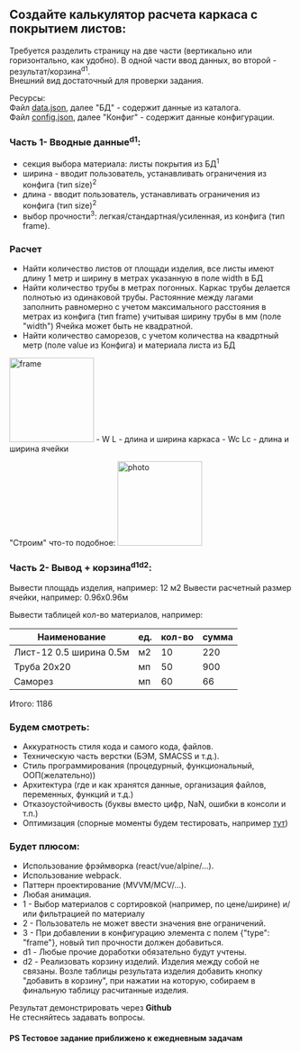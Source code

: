 ## Создайте калькулятор расчета каркаса с покрытием листов:

Требуется разделить страницу на две части (вертикально или горизонтально, как удобно). 
В одной части ввод данных, во второй - результат/корзина<sup>d1</sup>.<br>
Внешний вид достаточный для проверки задания.

Ресурсы:<br>
Файл [data.json](https://github.com/Vistegra/test-calc-js/data/master/data.json), далее "БД" - содержит данные из каталога.<br>
Файл [config.json](https://github.com/Vistegra/test-calc-js/data/master/config.json), далее "Конфиг" - содержит данные конфигурации.

### Часть 1- Вводные данные<sup>d1</sup>:
- секция выбора материала: листы покрытия из БД<sup>1</sup>
- ширина - вводит пользователь, устанавливать ограничения из конфига (тип size)<sup>2</sup>
- длина - вводит пользователь, устанавливать ограничения из конфига (тип size)<sup>2</sup>
- выбор прочности<sup>3</sup>: легкая/стандартная/усиленная, из конфига (тип frame).

### Расчет
- Найти количество листов от площади изделия, все листы имеют длину 1 метр и ширину в метрах указанную в поле width в БД
- Найти количество трубы в метрах погонных. Каркас трубы делается полнотью из одинаковой трубы. 
Растоянние между лагами заполнить равномерно с учетом максимального расстояния в метрах из конфига (тип frame) учитывая ширину трубы в мм (поле "width")
Ячейка может быть не квадратной.
- Найти количество саморезов, с учетом количества на квадртный метр (поле value из Конфига) и материала листа из БД

<img src="https://github.com/Vistegra/test-calc-js/blob/master/frame.jpg" alt="frame" style="height: 150px;"/>
- W L - длина и ширина каркаса
- Wc Lc - длина и ширина ячейки

"Строим" что-то подобное:
<img src="https://github.com/Vistegra/test-calc-js/blob/master/photo.jpg" alt="photo" style="height: 150px;"/>

### Часть 2- Вывод + корзина<sup>d1</sup><sup>d2</sup>:
Вывести площадь изделия, например: 12 м2 
Вывести расчетный размер ячейки, например: 0.96х0.96м

Вывести таблицей кол-во материалов, например:

Наименование| ед.|кол-во|сумма
--- | --- | --- | ---
Лист-12 0.5 ширина 0.5м | м2 | 10 | 220
Труба 20х20 | мп | 50 | 900
Саморез | мп | 60 | 66

Итого: 1186

### Будем смотреть:

- Аккуратность стиля кода и самого кода, файлов.
- Техническую часть верстки (БЭМ, SMACSS и т.д.).
- Стиль программирования (процедурный, функциональный, ООП(желательно))
- Архитектура (где и как хранятся данные, организация файлов, переменных, функций и т.д.)
- Отказоустойчивость (буквы вместо цифр, NaN, ошибки в консоли и т.п.)
- Оптимизация (спорные моменты будем тестировать, например [тут](https://jsben.ch/))

### Будет плюсом:

- Использование фрэймворка (react/vue/alpine/...).
- Использование webpack.
- Паттерн проектирование (MVVM/MCV/...).
- Любая анимация.
- 1 - Выбор материалов с сортировкой (например, по цене/ширине) и/или фильтрацией по материалу
- 2 - Пользователь не может ввести значения вне ограничений.
- 3 - При добавлении в конфигурацию элемента с полем {"type": "frame"}, новый тип прочности должен добавиться.
- d1 - Любые прочие доработки обязательно будут учтены.
- d2 - Реализовать корзину изделий. Изделия между собой не связаны. Возле таблицы результата изделия добавить кнопку "добавить в корзину", при нажатии на которую, собираем в финальную таблицу расчитанные изделия.

Результат демонстрировать через **Github**<br>
Не стесняйтесь задавать вопросы.

#### PS Тестовое задание приближено к ежедневным задачам

